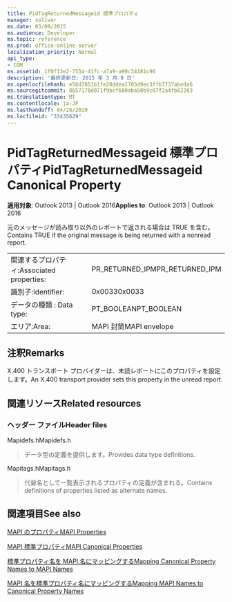 ```yaml
---
title: PidTagReturnedMessageid 標準プロパティ
manager: soliver
ms.date: 03/09/2015
ms.audience: Developer
ms.topic: reference
ms.prod: office-online-server
localization_priority: Normal
api_type:
- COM
ms.assetid: 1f0f13e2-7554-41fc-a7a9-a90c34181c96
description: '最終更新日: 2015 年 3 月 9 日'
ms.openlocfilehash: e56d7851b1fe28ddea1703d9ec3ffb7737abeda6
ms.sourcegitcommit: 8657170d071f9bcf680aba50b9c07f2a4fb82283
ms.translationtype: MT
ms.contentlocale: ja-JP
ms.lasthandoff: 04/28/2019
ms.locfileid: "33435629"
---
```

# <a name="pidtagreturnedmessageid-canonical-property"></a><span data-ttu-id="10274-103">PidTagReturnedMessageid 標準プロパティ</span><span class="sxs-lookup"><span data-stu-id="10274-103">PidTagReturnedMessageid Canonical Property</span></span>

  
  
<span data-ttu-id="10274-104">**適用対象**: Outlook 2013 | Outlook 2016</span><span class="sxs-lookup"><span data-stu-id="10274-104">**Applies to**: Outlook 2013 | Outlook 2016</span></span> 
  
<span data-ttu-id="10274-105">元のメッセージが読み取り以外のレポートで返される場合は TRUE を含む。</span><span class="sxs-lookup"><span data-stu-id="10274-105">Contains TRUE if the original message is being returned with a nonread report.</span></span>
  
|||
|:-----|:-----|
|<span data-ttu-id="10274-106">関連するプロパティ:</span><span class="sxs-lookup"><span data-stu-id="10274-106">Associated properties:</span></span>  <br/> |<span data-ttu-id="10274-107">PR_RETURNED_IPM</span><span class="sxs-lookup"><span data-stu-id="10274-107">PR_RETURNED_IPM</span></span>  <br/> |
|<span data-ttu-id="10274-108">識別子:</span><span class="sxs-lookup"><span data-stu-id="10274-108">Identifier:</span></span>  <br/> |<span data-ttu-id="10274-109">0x0033</span><span class="sxs-lookup"><span data-stu-id="10274-109">0x0033</span></span>  <br/> |
|<span data-ttu-id="10274-110">データの種類 : </span><span class="sxs-lookup"><span data-stu-id="10274-110">Data type:</span></span>  <br/> |<span data-ttu-id="10274-111">PT_BOOLEAN</span><span class="sxs-lookup"><span data-stu-id="10274-111">PT_BOOLEAN</span></span>  <br/> |
|<span data-ttu-id="10274-112">エリア:</span><span class="sxs-lookup"><span data-stu-id="10274-112">Area:</span></span>  <br/> |<span data-ttu-id="10274-113">MAPI 封筒</span><span class="sxs-lookup"><span data-stu-id="10274-113">MAPI envelope</span></span>  <br/> |
   
## <a name="remarks"></a><span data-ttu-id="10274-114">注釈</span><span class="sxs-lookup"><span data-stu-id="10274-114">Remarks</span></span>

<span data-ttu-id="10274-115">X.400 トランスポート プロバイダーは、未読レポートにこのプロパティを設定します。</span><span class="sxs-lookup"><span data-stu-id="10274-115">An X.400 transport provider sets this property in the unread report.</span></span>
  
## <a name="related-resources"></a><span data-ttu-id="10274-116">関連リソース</span><span class="sxs-lookup"><span data-stu-id="10274-116">Related resources</span></span>

### <a name="header-files"></a><span data-ttu-id="10274-117">ヘッダー ファイル</span><span class="sxs-lookup"><span data-stu-id="10274-117">Header files</span></span>

<span data-ttu-id="10274-118">Mapidefs.h</span><span class="sxs-lookup"><span data-stu-id="10274-118">Mapidefs.h</span></span>
  
> <span data-ttu-id="10274-119">データ型の定義を提供します。</span><span class="sxs-lookup"><span data-stu-id="10274-119">Provides data type definitions.</span></span>
    
<span data-ttu-id="10274-120">Mapitags.h</span><span class="sxs-lookup"><span data-stu-id="10274-120">Mapitags.h</span></span>
  
> <span data-ttu-id="10274-121">代替名として一覧表示されるプロパティの定義が含まれる。</span><span class="sxs-lookup"><span data-stu-id="10274-121">Contains definitions of properties listed as alternate names.</span></span>
    
## <a name="see-also"></a><span data-ttu-id="10274-122">関連項目</span><span class="sxs-lookup"><span data-stu-id="10274-122">See also</span></span>



[<span data-ttu-id="10274-123">MAPI のプロパティ</span><span class="sxs-lookup"><span data-stu-id="10274-123">MAPI Properties</span></span>](mapi-properties.md)
  
[<span data-ttu-id="10274-124">MAPI 標準プロパティ</span><span class="sxs-lookup"><span data-stu-id="10274-124">MAPI Canonical Properties</span></span>](mapi-canonical-properties.md)
  
[<span data-ttu-id="10274-125">標準プロパティ名を MAPI 名にマッピングする</span><span class="sxs-lookup"><span data-stu-id="10274-125">Mapping Canonical Property Names to MAPI Names</span></span>](mapping-canonical-property-names-to-mapi-names.md)
  
[<span data-ttu-id="10274-126">MAPI 名を標準プロパティ名にマッピングする</span><span class="sxs-lookup"><span data-stu-id="10274-126">Mapping MAPI Names to Canonical Property Names</span></span>](mapping-mapi-names-to-canonical-property-names.md)

